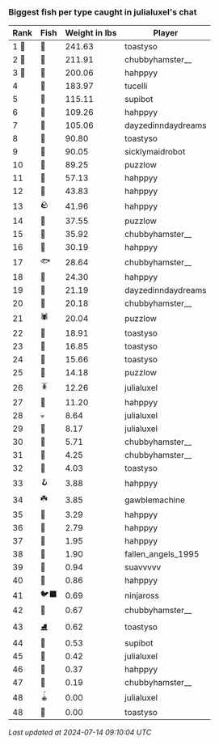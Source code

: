 ### Biggest fish per type caught in julialuxel's chat
| Rank | Fish | Weight in lbs | Player |
|------|--------|-----------|---------|
| 1 🥇  | 🦕 | 241.63 | toastyso |
| 2 🥈  | 🐉 | 211.91 | chubbyhamster__ |
| 3 🥉  | 🐳 | 200.06 | hahppyy |
| 4  | 🦈 | 183.97 | tucelli |
| 5  | 🐙 | 115.11 | supibot |
| 6  | 🦭 | 109.26 | hahppyy |
| 7  | 🐋 | 105.06 | dayzedinndaydreams |
| 8  | 🐊 | 90.80 | toastyso |
| 9  | 🐬 | 90.05 | sicklymaidrobot |
| 10  | 🦑 | 89.25 | puzzlow |
| 11  | 🦞 | 57.13 | hahppyy |
| 12  | 🐢 | 43.83 | hahppyy |
| 13  | 🪨 | 41.96 | hahppyy |
| 14  | 🦪 | 37.55 | puzzlow |
| 15  | 🐧 | 35.92 | chubbyhamster__ |
| 16  | 🦐 | 30.19 | hahppyy |
| 17  | 🐟 | 28.64 | chubbyhamster__ |
| 18  | 🐍 | 24.30 | hahppyy |
| 19  | 🐠 | 21.19 | dayzedinndaydreams |
| 20  | 🪸 | 20.18 | chubbyhamster__ |
| 21  | 🕷️ | 20.04 | puzzlow |
| 22  | 🐡 | 18.91 | toastyso |
| 23  | 🦠 | 16.85 | toastyso |
| 24  | 🦦 | 15.66 | toastyso |
| 25  | 🍄 | 14.18 | puzzlow |
| 26  | 🪳 | 12.26 | julialuxel |
| 27  | 🧸 | 11.20 | hahppyy |
| 28  | 💀 | 8.64 | julialuxel |
| 29  | 🧊 | 8.17 | julialuxel |
| 30  | 🦎 | 5.71 | chubbyhamster__ |
| 31  | 🐸 | 4.25 | chubbyhamster__ |
| 32  | 🎏 | 4.03 | toastyso |
| 33  | 🪝 | 3.88 | hahppyy |
| 34  | ☘️ | 3.85 | gawblemachine |
| 35  | 🐚 | 3.29 | hahppyy |
| 36  | 🦀 | 2.79 | hahppyy |
| 37  | 👢 | 1.95 | hahppyy |
| 38  | 🥫 | 1.90 | fallen_angels_1995 |
| 39  | 🌹 | 0.94 | suavvvvv |
| 40  | 🧤 | 0.86 | hahppyy |
| 41  | 🐦‍⬛ | 0.69 | ninjaross |
| 42  | 🐌 | 0.67 | chubbyhamster__ |
| 43  | ⛸️ | 0.62 | toastyso |
| 44  | 👟 | 0.53 | supibot |
| 45  | 🌿 | 0.42 | julialuxel |
| 46  | 🧣 | 0.37 | hahppyy |
| 47  | 🧦 | 0.19 | chubbyhamster__ |
| 48  | 🪀 | 0.00 | julialuxel |
| 48  | 🍬 | 0.00 | toastyso |

_Last updated at 2024-07-14 09:10:04 UTC_